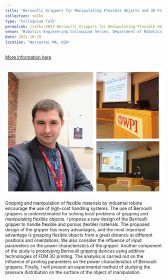 ```yaml
---
title: "Bernoulli Grippers for Manipulating Flexible Objects and 3D Printing of Nozzle Elements of Grippers"
collection: talks
type: "Colloquium Talk"
permalink: /talks/2021-Bernoulli Grippers for Manipulating Flexible Objects and 3D Printing of Nozzle Elements of Grippers
venue: "Robotics Engineering Colloquium Series, Department of Robotics Engineering, Worcester Polytechnic Institute"
date: 2021-10-29
location: "Worcester MA, USA"
---
```


[More information here](https://www.wpi.edu/news/calendar/events/rbe-colloquium-series-dr-roman-mykhailyshyn-bernoulli-grippers-manipulating)

<br/><img src='/images/wpi_col.jpg'>

Gripping and manipulation of flexible materials by industrial robots encourage the use of high-cost handling systems. The use of Bernoulli grippers is underestimated for solving local problems of gripping and manipulating flexible objects. I propose a new design of the Bernoulli gripper to handle flexible and porous (textile) materials. The proposed design of the gripper has many advantages, and the most important advantage is grasping flexible objects from a great distance at different positions and orientations. We also consider the influence of input parameters on the power characteristics of the gripper.
Another component of the study is prototyping Bernoulli gripping devices using additive technologies of FDM 3D printing. The analysis is carried out on the influence of printing parameters on the power characteristics of Bernoulli grippers. Finally, I will present an experimental method of studying the pressure distribution on the surface of the object of manipulation. 